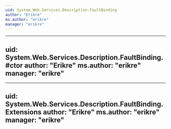```yaml
---
uid: System.Web.Services.Description.FaultBinding
author: "Erikre"
ms.author: "erikre"
manager: "erikre"
---
```


---
uid: System.Web.Services.Description.FaultBinding.#ctor
author: "Erikre"
ms.author: "erikre"
manager: "erikre"
---

---
uid: System.Web.Services.Description.FaultBinding.Extensions
author: "Erikre"
ms.author: "erikre"
manager: "erikre"
---

